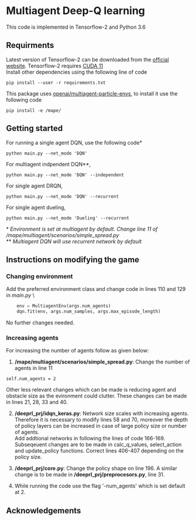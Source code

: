 # Multiagent Deep-Q learning
This code is implemented in Tensorflow-2 and Python 3.6
## Requirments
Latest version of Tensorflow-2 can be downloaded from the [official website](https://www.tensorflow.org/install). Tensorflow-2 requires [CUDA 11](https://developer.nvidia.com/cuda-11.0-download-archive)\
Install other dependencies using the following line of code 
```console
pip install --user -r requirements.txt
```
This package uses [openai/multiagent-particle-envs](https://github.com/openai/multiagent-particle-envs), to install it use the following code
```console
pip install -e /mape/
```

## Getting started
For running a single agent DQN, use the following code*
```console
python main.py --net_mode 'DQN'
```
For multiagent indpendent DQN**,
```console
python main.py --net_mode 'DQN' --independent
```
For single agent DRQN, 
```console
python main.py --net_mode 'DQN' --recurrent
```
For single agent dueling,
```console
python main.py --net_mode 'Dueling' --recurrent
```
\* *Environment is set at multiagent by default. Change line 11 of /mape/multiagent/scenarios/simple_spread.py* \
\** *Multiagent DQN will use recurrent network by default*

## Instructions on modifying the game
### Changing environment
Add the preferred environment class and change code in lines 110 and 129 in *main.py* \
```python
    env = MultiagentEnv(args.num_agents)
    dqn.fit(env, args.num_samples, args.max_episode_length)

```
No further changes needed.
### Increasing agents

For increasing the number of agents follow as given below:
1. **/mape/multiagent/scenarios/simple_spread.py**: Change the number of agents in line 11
```
self.num_agents = 2
```
Other less relevant changes which can be made is reducing agent and obstacle size as the evironment could clutter. These changes can be made in lines 21, 28, 33 and 40.

2. **/deeprl_prj/idqn_keras.py**: Network size scales with increasing agents. Therefore it is necessary to modify lines 58 and 70, moreover the depth of policy layers can be increased in case of large policy size or number of agents. \
Add addtional networks in following the lines of code 166-169. Subseqeuent changes are to be made in calc_q_values, select_action and update_policy functions. Correct lines 406-407 depending on the policy size.


3. **/deeprl_prj/core.py**: Change the policy shape on line 196.  A similar change is to be made in **/deeprl_prj/preprocesors.py**, line 31.
4. While running the code use the flag '-num_agents' which is set default at 2.

## Acknowledgements


